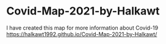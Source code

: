 # Covid-Map-2021-by-Halkawt
I have created this map for more information about Covid-19 
https://halkawt1992.github.io/Covid-Map-2021-by-Halkawt/
